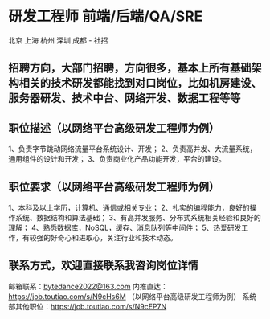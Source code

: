 
# 研发工程师 前端/后端/QA/SRE
北京 上海 杭州 深圳 成都 - 社招

## 招聘方向，大部门招聘，方向很多，基本上所有基础架构相关的技术研发都能找到对口岗位，比如机房建设、服务器研发、技术中台、网络开发、数据工程等等

## 职位描述（以网络平台高级研发工程师为例）
1、负责字节跳动网络流量平台系统设计、开发；
2、负责高并发、大流量系统，通用组件的设计和开发；
3、负责商业化产品功能开发，平台的建设。

## 职位要求（以网络平台高级研发工程师为例）
1、本科及以上学历，计算机、通信或相关专业；
2、扎实的编程能力，良好的操作系统、数据结构和算法基础；
3、有高并发服务、分布式系统相关经验和良好的理解；
4、熟悉数据库，NoSQL，缓存、消息队列等中间件；
5、热爱研发工作，有较强的好奇心和进取心，关注行业和技术动态。

## 联系方式，欢迎直接联系我咨询岗位详情
邮箱联系：bytedance2022@163.com
内推直达：https://job.toutiao.com/s/N9cHs6M （以网络平台高级研发工程师为例）
系统部其他职位：https://job.toutiao.com/s/N9cEP7N
